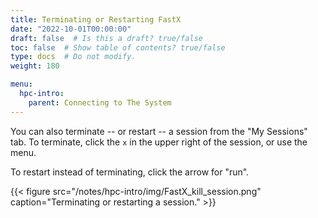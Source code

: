 ```yaml
---
title: Terminating or Restarting FastX
date: "2022-10-01T00:00:00"
draft: false  # Is this a draft? true/false
toc: false  # Show table of contents? true/false
type: docs  # Do not modify.
weight: 180

menu:
  hpc-intro:
    parent: Connecting to The System
---
```


You can also terminate -- or restart -- a session from the "My Sessions" tab.  To terminate, click the `x` in the upper right of the session, or use the menu.

To restart instead of terminating, click the arrow for "run".

{{< figure src="/notes/hpc-intro/img/FastX_kill_session.png" caption="Terminating or restarting a session." >}}


